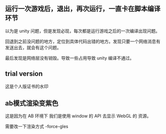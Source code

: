 ## 运行一次游戏后，退出，再次运行，一直卡在脚本编译环节

以为是 unity 问题，但是发现必现，每次都是运行游戏之后的一次编译出现问题。  

回退到之前没问题的地方，定位到具体代码出错的地方。发现只要一个网络消息有发送出去，就会有这个问题。

最后发现是网络层没有销毁。导致一些占用导致 unity 编译不通过。

## trial version

这是个人版证书的水印

## ab模式渲染变紫色

这是因为在 AB 环境下 我们是使用 window 的 API 去显示 WebGL 的 资源。

需要改一下渲染方式 -force-gles